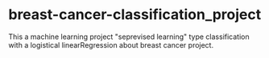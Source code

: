 # breast-cancer-classification_project
This a machine learning project "seprevised learning" type classification with a logistical linearRegression about breast cancer project.
